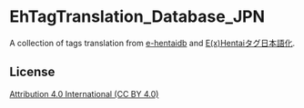 # EhTagTranslation_Database_JPN

A collection of tags translation from [e-hentaidb](https://e-hentaidb.com/tag/) and [E(x)Hentaiタグ日本語化](https://sleazyfork.org/ja/scripts/391216-e-x-hentaiタグ日本語化/code).

## License
[Attribution 4.0 International (CC BY 4.0)](https://creativecommons.org/licenses/by/4.0/deed.ja)
